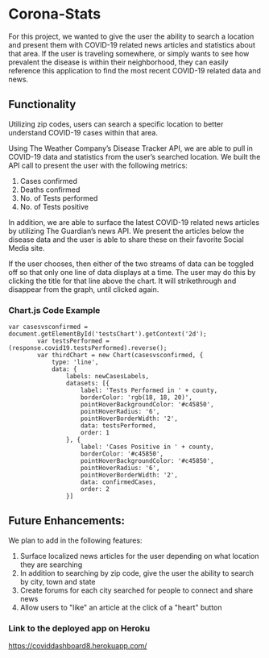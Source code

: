 # Corona-Stats

For this project, we wanted to give the user the ability to search a location and present them with COVID-19 related news articles and statistics about that area. If the user is traveling somewhere, or simply wants to see how prevalent the disease is within their neighborhood, they can easily reference this application to find the most recent COVID-19 related data and news.

## Functionality

Utilizing zip codes, users can search a specific location to better understand COVID-19 cases within that area. 

Using The Weather Company’s Disease Tracker API, we are able to pull in COVID-19 data and statistics from the user’s searched location. We built the API call to present the user with the following metrics:
1. Cases confirmed
2. Deaths confirmed
3. No. of Tests performed
4. No. of Tests positive 

In addition, we are able to surface the latest COVID-19 related news articles by utilizing The Guardian’s news API. We present the articles below the disease data and the user is able to share these on their favorite Social Media site. 

If the user chooses, then either of the two streams of data can be toggled off so that only one line of data displays at a time. The user may do this by clicking the title for that line above the chart. It will strikethrough and disappear from the graph, until clicked again.





### Chart.js Code Example
``` JS
var casesvsconfirmed = document.getElementById('testsChart').getContext('2d');
        var testsPerformed = (response.covid19.testsPerformed).reverse();
        var thirdChart = new Chart(casesvsconfirmed, {
            type: 'line',
            data: {
                labels: newCasesLabels,
                datasets: [{
                    label: 'Tests Performed in ' + county,
                    borderColor: 'rgb(18, 18, 20)',
                    pointHoverBackgroundColor: '#c45850',
                    pointHoverRadius: '6',
                    pointHoverBorderWidth: '2',
                    data: testsPerformed,
                    order: 1
                }, {
                    label: 'Cases Positive in ' + county,
                    borderColor: '#c45850',
                    pointHoverBackgroundColor: '#c45850',
                    pointHoverRadius: '6',
                    pointHoverBorderWidth: '2',
                    data: confirmedCases,
                    order: 2
                }]
```

## Future Enhancements:

We plan to add in the following features: 
1. Surface localized news articles for the user depending on what location they are searching
2. In addition to searching by zip code, give the user the ability to search by city, town and state
3. Create forums for each city searched for people to connect and share news
4. Allow users to "like" an article at the click of a "heart" button

### Link to the deployed app on Heroku
https://coviddashboard8.herokuapp.com/
